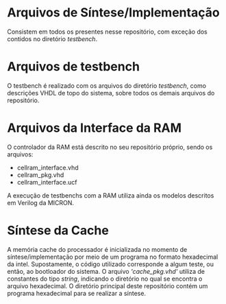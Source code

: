 # Arquivos de Síntese/Implementação

Consistem em todos os presentes nesse repositório, com exceção dos contidos no diretório _testbench_.

# Arquivos de testbench

O testbench é realizado com os arquivos do diretório _testbench_, como descrições VHDL de topo do sistema, sobre todos os demais arquivos do repositório.

# Arquivos da Interface da RAM

O controlador da RAM está descrito no seu repositório próprio, sendo os arquivos:

- cellram_interface.vhd
- cellram_pkg.vhd
- cellram_interface.ucf

A execução de testbenchs com a RAM utiliza ainda os modelos descritos em Verilog da MICRON.

# Síntese da Cache

A memória cache do processador é inicializada no momento de síntese/implementação por meio de um programa no formato hexadecimal da intel. Supostamente, o código utilizado corresponde a algum teste, ou então, ao bootloador do sistema. O arquivo _'cache_pkg.vhd'_ utiliza de constantes do tipo _string_, indicando o diretório no qual se encontra o arquivo hexadecimal. O diretório principal deste repositório contém um programa hexadecimal para se realizar a síntese.
